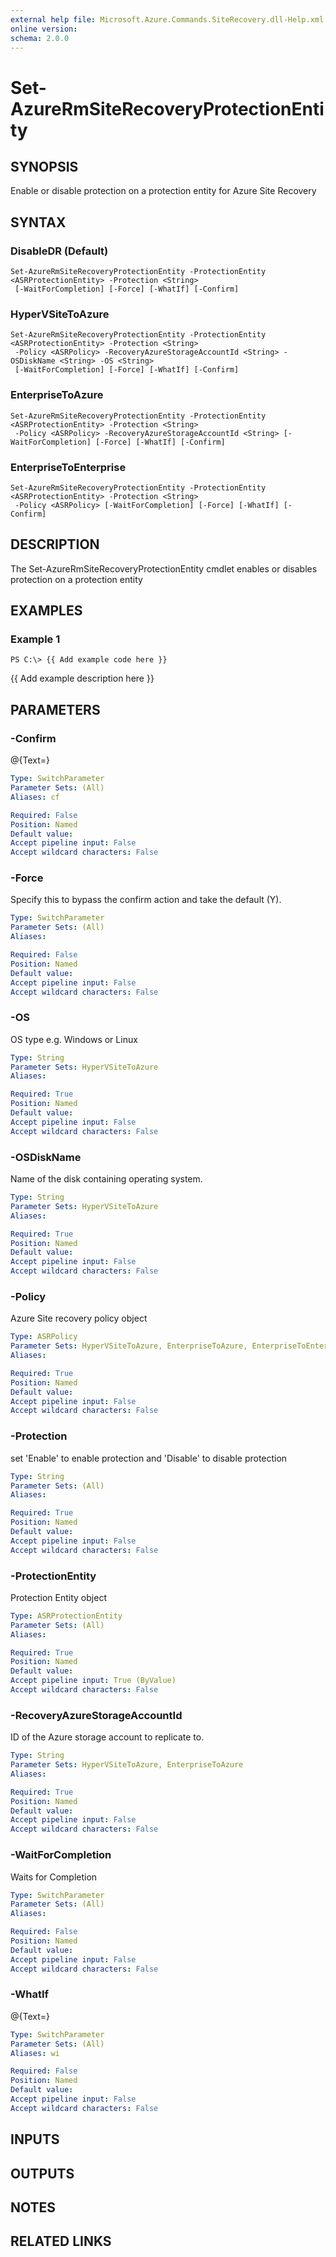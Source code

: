 ```yaml
---
external help file: Microsoft.Azure.Commands.SiteRecovery.dll-Help.xml
online version: 
schema: 2.0.0
---
```


# Set-AzureRmSiteRecoveryProtectionEntity
## SYNOPSIS
Enable or disable protection on a protection entity for Azure Site Recovery

## SYNTAX

### DisableDR (Default)
```
Set-AzureRmSiteRecoveryProtectionEntity -ProtectionEntity <ASRProtectionEntity> -Protection <String>
 [-WaitForCompletion] [-Force] [-WhatIf] [-Confirm]
```

### HyperVSiteToAzure
```
Set-AzureRmSiteRecoveryProtectionEntity -ProtectionEntity <ASRProtectionEntity> -Protection <String>
 -Policy <ASRPolicy> -RecoveryAzureStorageAccountId <String> -OSDiskName <String> -OS <String>
 [-WaitForCompletion] [-Force] [-WhatIf] [-Confirm]
```

### EnterpriseToAzure
```
Set-AzureRmSiteRecoveryProtectionEntity -ProtectionEntity <ASRProtectionEntity> -Protection <String>
 -Policy <ASRPolicy> -RecoveryAzureStorageAccountId <String> [-WaitForCompletion] [-Force] [-WhatIf] [-Confirm]
```

### EnterpriseToEnterprise
```
Set-AzureRmSiteRecoveryProtectionEntity -ProtectionEntity <ASRProtectionEntity> -Protection <String>
 -Policy <ASRPolicy> [-WaitForCompletion] [-Force] [-WhatIf] [-Confirm]
```

## DESCRIPTION
The Set-AzureRmSiteRecoveryProtectionEntity cmdlet enables or disables protection on a protection entity

## EXAMPLES

### Example 1
```
PS C:\> {{ Add example code here }}
```

{{ Add example description here }}

## PARAMETERS

### -Confirm
@{Text=}

```yaml
Type: SwitchParameter
Parameter Sets: (All)
Aliases: cf

Required: False
Position: Named
Default value: 
Accept pipeline input: False
Accept wildcard characters: False
```

### -Force
Specify this to bypass the confirm action and take the default (Y).

```yaml
Type: SwitchParameter
Parameter Sets: (All)
Aliases: 

Required: False
Position: Named
Default value: 
Accept pipeline input: False
Accept wildcard characters: False
```

### -OS
OS type e.g. 
Windows or Linux

```yaml
Type: String
Parameter Sets: HyperVSiteToAzure
Aliases: 

Required: True
Position: Named
Default value: 
Accept pipeline input: False
Accept wildcard characters: False
```

### -OSDiskName
Name of the disk containing operating system.

```yaml
Type: String
Parameter Sets: HyperVSiteToAzure
Aliases: 

Required: True
Position: Named
Default value: 
Accept pipeline input: False
Accept wildcard characters: False
```

### -Policy
Azure Site recovery policy object

```yaml
Type: ASRPolicy
Parameter Sets: HyperVSiteToAzure, EnterpriseToAzure, EnterpriseToEnterprise
Aliases: 

Required: True
Position: Named
Default value: 
Accept pipeline input: False
Accept wildcard characters: False
```

### -Protection
set 'Enable' to enable protection and 'Disable' to disable protection

```yaml
Type: String
Parameter Sets: (All)
Aliases: 

Required: True
Position: Named
Default value: 
Accept pipeline input: False
Accept wildcard characters: False
```

### -ProtectionEntity
Protection Entity object

```yaml
Type: ASRProtectionEntity
Parameter Sets: (All)
Aliases: 

Required: True
Position: Named
Default value: 
Accept pipeline input: True (ByValue)
Accept wildcard characters: False
```

### -RecoveryAzureStorageAccountId
ID of the Azure storage account to replicate to.

```yaml
Type: String
Parameter Sets: HyperVSiteToAzure, EnterpriseToAzure
Aliases: 

Required: True
Position: Named
Default value: 
Accept pipeline input: False
Accept wildcard characters: False
```

### -WaitForCompletion
Waits for Completion

```yaml
Type: SwitchParameter
Parameter Sets: (All)
Aliases: 

Required: False
Position: Named
Default value: 
Accept pipeline input: False
Accept wildcard characters: False
```

### -WhatIf
@{Text=}

```yaml
Type: SwitchParameter
Parameter Sets: (All)
Aliases: wi

Required: False
Position: Named
Default value: 
Accept pipeline input: False
Accept wildcard characters: False
```

## INPUTS

## OUTPUTS

## NOTES

## RELATED LINKS

